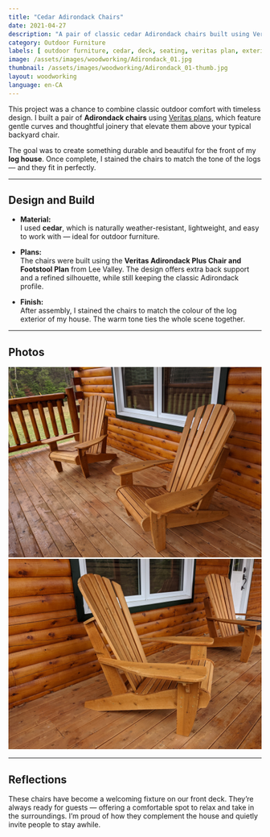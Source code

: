 ```yaml
---
title: "Cedar Adirondack Chairs"
date: 2021-04-27
description: "A pair of classic cedar Adirondack chairs built using Veritas plans and stained to match the colour of my log house."
category: Outdoor Furniture
labels: [ outdoor furniture, cedar, deck, seating, veritas plan, exterior project, wood stain, classic design]
image: /assets/images/woodworking/Adirondack_01.jpg
thumbnail: /assets/images/woodworking/Adirondack_01-thumb.jpg
layout: woodworking
language: en-CA
---
```


This project was a chance to combine classic outdoor comfort with timeless design. I built a pair of **Adirondack chairs** using [Veritas plans](https://www.leevalley.com/en-ca/shop/tools/plans/32755-adirondack-plus-chair-and-footstool-plan), which feature gentle curves and thoughtful joinery that elevate them above your typical backyard chair.

The goal was to create something durable and beautiful for the front of my **log house**. Once complete, I stained the chairs to match the tone of the logs — and they fit in perfectly.

---

## Design and Build

- **Material:**  
  I used **cedar**, which is naturally weather-resistant, lightweight, and easy to work with — ideal for outdoor furniture.

- **Plans:**  
  The chairs were built using the **Veritas Adirondack Plus Chair and Footstool Plan** from Lee Valley. The design offers extra back support and a refined silhouette, while still keeping the classic Adirondack profile.

- **Finish:**  
  After assembly, I stained the chairs to match the colour of the log exterior of my house. The warm tone ties the whole scene together.

---

## Photos

<div class="row row-cols-1 row-cols-md-2 g-4 my-3">

  <div class="col">
    <a href="/assets/images/woodworking/Adirondack_01-01.jpg"><img
       title="Adirondack chair with log house in background."
       class="img-fluid rounded shadow-sm"
       src="/assets/images/woodworking/Adirondack_01-01.jpg"
       alt="Adirondack chair with log house in background."></a>
  </div>

  <div class="col">
    <a href="/assets/images/woodworking/Adirondack_01-02.jpg"><img
       title="Pair of cedar Adirondack chairs on deck."
       class="img-fluid rounded shadow-sm"
       src="/assets/images/woodworking/Adirondack_01-02.jpg"
       alt="Pair of cedar Adirondack chairs on deck."></a>
  </div>

</div>

---

## Reflections

These chairs have become a welcoming fixture on our front deck. They’re always ready for guests — offering a comfortable spot to relax and take in the surroundings. I’m proud of how they complement the house and quietly invite people to stay awhile.


